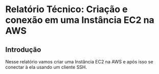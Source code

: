 # Relatório Técnico: Criação e conexão em uma Instância EC2 na AWS

## Introdução 

Nesse relatório vamos criar uma Instância EC2 na AWS e após isso se conectar à ela usando um cliente SSH.

